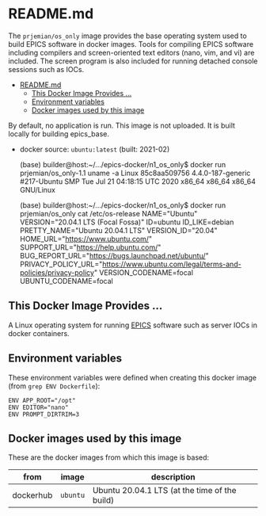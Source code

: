 # README.md

The `prjemian/os_only` image provides the base operating
system used to build EPICS software in docker images.
Tools for compiling EPICS software including compilers and
screen-oriented text editors (nano, vim, and vi) are included.
The screen program is also included for running detached console
sessions such as IOCs.

- [README.md](#readmemd)
  - [This Docker Image Provides ...](#this-docker-image-provides-)
  - [Environment variables](#environment-variables)
  - [Docker images used by this image](#docker-images-used-by-this-image)

By default, no application is run.
This image is not uploaded.
It is built locally for building epics_base.

* docker source: `ubuntu:latest` (built: 2021-02)

    (base) builder@host:~/.../epics-docker/n1_os_only$ docker run prjemian/os_only-1.1 uname -a
    Linux 85c8aa509756 4.4.0-187-generic #217-Ubuntu SMP Tue Jul 21 04:18:15 UTC 2020 x86_64 x86_64 x86_64 GNU/Linux

    (base) builder@host:~/.../epics-docker/n1_os_only$ docker run prjemian/os_only cat /etc/os-release
    NAME="Ubuntu"
    VERSION="20.04.1 LTS (Focal Fossa)"
    ID=ubuntu
    ID_LIKE=debian
    PRETTY_NAME="Ubuntu 20.04.1 LTS"
    VERSION_ID="20.04"
    HOME_URL="https://www.ubuntu.com/"
    SUPPORT_URL="https://help.ubuntu.com/"
    BUG_REPORT_URL="https://bugs.launchpad.net/ubuntu/"
    PRIVACY_POLICY_URL="https://www.ubuntu.com/legal/terms-and-policies/privacy-policy"
    VERSION_CODENAME=focal
    UBUNTU_CODENAME=focal

## This Docker Image Provides ...

A Linux operating system for running [EPICS](https://epics.anl.gov)
software such as server IOCs in docker containers.

## Environment variables

These environment variables were defined when creating this docker image
(from `grep ENV Dockerfile`):

    ENV APP_ROOT="/opt"
    ENV EDITOR="nano"
    ENV PROMPT_DIRTRIM=3

## Docker images used by this image

These are the docker images from which this image is based:

from | image | description
--- | --- | ---
dockerhub | `ubuntu` | Ubuntu 20.04.1 LTS (at the time of the build)
